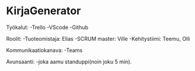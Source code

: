 # KirjaGenerator

Työkalut:
  -Trello
  -VScode
  -Github

Roolit:
  -Tuoteomistaja: Elias
  -SCRUM master: Ville
  -Kehitystiimi: Teemu, Olli


Kommunikaatiokanava:
  -Teams
  
Avunsaanti:
  -joka aamu standuppi(noin joku 5 min).


